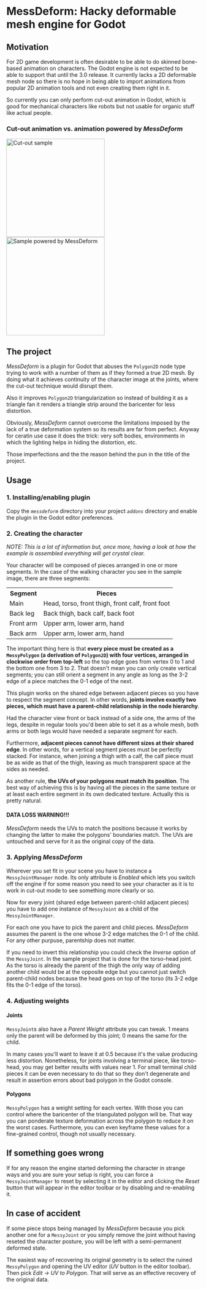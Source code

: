 # MessDeform: Hacky deformable mesh engine for Godot

## Motivation

For 2D game development is often desirable to be able to do skinned bone-based animation on characters. The Godot engine is not expected to be able to support that until the 3.0 release. It currently lacks a 2D deformable mesh node so there is no hope in being able to import animations from popular 2D animation tools and not even creating them right in it.

So currently you can only perform cut-out animation in Godot, which is good for mechanical characters like robots but not usable for organic stuff like actual people.

### Cut-out animation vs. animation powered by *MessDeform*
<img src="https://s9.postimg.io/xhty0xd5b/without_mess_deform.gif" width="256" alt="Cut-out sample"/>
<img src="https://s21.postimg.org/9dsoxez9z/with_mess_deform.gif" width="256" alt="Sample powered by MessDeform"/>

## The project

*MessDeform* is a plugin for Godot that abuses the `Polygon2D` node type trying to work with a number of them as if they formed a true 2D mesh. By doing what it achieves continuity of the character image at the joints, where the cut-out technique would disrupt them.

Also it improves `Polygon2D` triangularization so instead of building it as a triangle fan it renders a triangle strip around the baricenter for less distortion.

Obviously, *MessDeform* cannot overcome the limitations imposed by the lack of a true deformation system so its results are far from perfect. Anyway for ceratin use case it does the trick: very soft bodies, environments in which the lighting helps in hiding the distortion, etc.

Those imperfections and the the reason behind the pun in the title of the project.

## Usage

### 1. Installing/enabling plugin

Copy the *`messdeform`* directory into your project *`addons`* directory and enable the plugin in the Godot editor preferences.

### 2. Creating the character

*NOTE: This is a lot of information but, once more, having a look at how the example is assembled everything will get crystal clear.*

Your character will be composed of pieces arranged in one or more segments. In the case of the walking character you see in the sample image, there are three segments:

<table>
<tr>
<th>Segment</th><th>Pieces</th>
</tr>
<tr>
<td>Main</td><td>Head, torso, front thigh, front calf, front foot</td>
</tr>
<tr>
<td>Back leg</td><td>Back thigh, back calf, back foot</td>
</tr>
<tr>
<td>Front arm</td><td>Upper arm, lower arm, hand</td>
</tr>
<tr>
<td>Back arm</td><td>Upper arm, lower arm, hand</td>
</tr>
</table>

The important thing here is that **every piece must be created as a `MessyPolygon` (a derivation of `Polygon2D`) with four vertices, arranged in clockwise order from top-left** so the top edge goes from vertex 0 to 1 and the bottom one from 3 to 2. That doesn't mean you can only create vertical segments; you can still orient a segment in any angle as long as the 3-2 edge of a piece matches the 0-1 edge of the next.

This plugin works on the shared edge between adjacent pieces so you have to respect the segment concept. In other words, **joints involve exactly two pieces, which must have a parent-child relationship in the node hierarchy**.

Had the character view front or back instead of a side one, the arms of the legs, despite in regular tools you'd been able to set it as a whole mesh, both arms or both legs would have needed a separate segment for each.

Furthermore, **adjacent pieces cannot have different sizes at their shared edge**. In other words, for a vertical segment pieces must be perfectly stacked. For instance, when joining a thigh with a calf, the calf piece must be as wide as that of the thigh, leaving as much transparent space at the sides as needed.

As another rule, **the UVs of your polygons must match its position**. The best way of achieving this is by having all the pieces in the same texture or at least each entire segment in its own dedicated texture. Actually this is pretty natural.

#### DATA LOSS WARNING!!!

*MessDeform* needs the UVs to match the positions because it works by changing the latter to make the polygons' boundaries match. The UVs are untouched and serve for it as the original copy of the data.

### 3. Applying *MessDeform*

Wherever you set fit in your scene you have to instance a `MessyJointManager` node. Its only attribute is *Enabled* which lets you switch off the engine if for some reason you need to see your character as it is to work in cut-out mode to see something more clearly or so.

Now for every joint (shared edge between parent-child adjacent pieces) you have to add one instance of `MessyJoint` as a child of the `MessyJointManager`.

For each one you have to pick the parent and child pieces. *MessDeform* assumes the parent is the one whose 3-2 edge matches the 0-1 of the child. For any other purpuse, parentship does not matter.

If you need to invert this relationship you could check the *Inverse* option of the `MessyJoint`. In the sample project that is done for the torso-head joint. As the torso is already the parent of the thigh the only way of adding another child would be at the opposite edge but you cannot just switch parent-child nodes because the head goes on top of the torso (its 3-2 edge fits the 0-1 edge of the torso).

### 4. Adjusting weights

#### Joints

`MessyJoint`s also have a *Parent Weight* attribute you can tweak. 1 means only the parent will be deformed by this joint; 0 means the same for the child.

In many cases you'll want to leave it at 0.5 because it's the value producing less distortion. Nonetheless, for joints involving a terminal piece, like torso-head, you may get better results with values near 1. For small terminal child pieces it can be even necessary to do that so they don't degenerate and result in assertion errors about bad polygon in the Godot console.

#### Polygons

`MessyPolygon` has a weight setting for each vertex. With those you can control where the baricenter of the triangulated polygon will be. That way you can ponderate texture deformation across the polygon to reduce it on the worst cases. Furthermore, you can even keyframe these values for a fine-grained control, though not usually necessary.

## If something goes wrong

If for any reason the engine started deforming the character in strange ways and you are sure your setup is right, you can force a `MessyJointManager` to reset by selecting it in the editor and clicking the *Reset* button that will appear in the editor toolbar or by disabling and re-enabling it.

## In case of accident

If some piece stops being managed by *MessDeform* because you pick another one for a `MessyJoint` or you simply remove the joint without having reseted the character posture, you will be left with a semi-permanent deformed state.

The easiest way of recovering its original geometry is to select the ruined `MessyPolygon` and opening the UV editor (*UV* button in the editor toolbar). Then pick *Edit -> UV to Polygon*. That will serve as an effective recovery of the original data.
